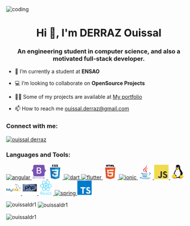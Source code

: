 <img width="400" alt="coding" src="https://www.google.co.ma/imgres?imgurl=https%3A%2F%2Fcdn.dribbble.com%2Fusers%2F17707%2Fscreenshots%2F2413754%2Frrr.gif&imgrefurl=https%3A%2F%2Fdribbble.com%2Fshots%2F2413754-Coding&tbnid=qxKp-qMrimMqoM&vet=10CAMQxiAoAGoXChMImK26tuX--gIVAAAAAB0AAAAAEAc..i&docid=6Kp7B6D2qp-YxM&w=400&h=300&itg=1&q=animated%20coding%20gif%20girl&ved=0CAMQxiAoAGoXChMImK26tuX--gIVAAAAAB0AAAAAEAc#imgrc=qxKp-qMrimMqoM&imgdii=lahMOKRfUGYsqM" />
<h1 align="center">Hi 👋, I'm DERRAZ Ouissal</h1>
<h3 align="center">An engineering student in computer science, and also a motivated full-stack developer.</h3>

- 🏢 I’m currently a student at **ENSAO**

- 💻 I’m looking to collaborate on **OpenSource Projects**

- 👨‍💻 Some of my projects are available at <a href="https://ouissaldr1.github.io/OuissalDerraz/">My portfolio</a>

- 📫 How to reach me [ouissal.derraz@gmail.com](ouissal.derraz@gmail.com)

<h3 align="left">Connect with me:</h3>
<p align="left">
<a href="https://linkedin.com/in/ouissal derraz" target="blank"><img align="center" src="https://raw.githubusercontent.com/rahuldkjain/github-profile-readme-generator/master/src/images/icons/Social/linked-in-alt.svg" alt="ouissal derraz" height="30" width="40" /></a>
</p>

<h3 align="left">Languages and Tools:</h3>
<p align="left"> <a href="https://angular.io" target="_blank" rel="noreferrer"> <img src="https://angular.io/assets/images/logos/angular/angular.svg" alt="angular" width="40" height="40"/> </a> <a href="https://getbootstrap.com" target="_blank" rel="noreferrer"> <img src="https://raw.githubusercontent.com/devicons/devicon/master/icons/bootstrap/bootstrap-plain-wordmark.svg" alt="bootstrap" width="40" height="40"/> </a> <a href="https://www.w3schools.com/css/" target="_blank" rel="noreferrer"> <img src="https://raw.githubusercontent.com/devicons/devicon/master/icons/css3/css3-original-wordmark.svg" alt="css3" width="40" height="40"/> </a> <a href="https://dart.dev" target="_blank" rel="noreferrer"> <img src="https://www.vectorlogo.zone/logos/dartlang/dartlang-icon.svg" alt="dart" width="40" height="40"/> </a> <a href="https://flutter.dev" target="_blank" rel="noreferrer"> <img src="https://www.vectorlogo.zone/logos/flutterio/flutterio-icon.svg" alt="flutter" width="40" height="40"/> </a> <a href="https://www.w3.org/html/" target="_blank" rel="noreferrer"> <img src="https://raw.githubusercontent.com/devicons/devicon/master/icons/html5/html5-original-wordmark.svg" alt="html5" width="40" height="40"/> </a> <a href="https://ionicframework.com" target="_blank" rel="noreferrer"> <img src="https://upload.wikimedia.org/wikipedia/commons/d/d1/Ionic_Logo.svg" alt="ionic" width="40" height="40"/> </a> <a href="https://www.java.com" target="_blank" rel="noreferrer"> <img src="https://raw.githubusercontent.com/devicons/devicon/master/icons/java/java-original.svg" alt="java" width="40" height="40"/> </a> <a href="https://developer.mozilla.org/en-US/docs/Web/JavaScript" target="_blank" rel="noreferrer"> <img src="https://raw.githubusercontent.com/devicons/devicon/master/icons/javascript/javascript-original.svg" alt="javascript" width="40" height="40"/> </a> <a href="https://www.linux.org/" target="_blank" rel="noreferrer"> <img src="https://raw.githubusercontent.com/devicons/devicon/master/icons/linux/linux-original.svg" alt="linux" width="40" height="40"/> </a> <a href="https://www.mysql.com/" target="_blank" rel="noreferrer"> <img src="https://raw.githubusercontent.com/devicons/devicon/master/icons/mysql/mysql-original-wordmark.svg" alt="mysql" width="40" height="40"/> </a> <a href="https://www.php.net" target="_blank" rel="noreferrer"> <img src="https://raw.githubusercontent.com/devicons/devicon/master/icons/php/php-original.svg" alt="php" width="40" height="40"/> </a> <a href="https://reactjs.org/" target="_blank" rel="noreferrer"> <img src="https://raw.githubusercontent.com/devicons/devicon/master/icons/react/react-original-wordmark.svg" alt="react" width="40" height="40"/> </a> <a href="https://spring.io/" target="_blank" rel="noreferrer"> <img src="https://www.vectorlogo.zone/logos/springio/springio-icon.svg" alt="spring" width="40" height="40"/> </a> <a href="https://www.typescriptlang.org/" target="_blank" rel="noreferrer"> <img src="https://raw.githubusercontent.com/devicons/devicon/master/icons/typescript/typescript-original.svg" alt="typescript" width="40" height="40"/> </a> </p>

<p><img align="left" src="https://github-readme-stats.vercel.app/api/top-langs?username=ouissaldr1&show_icons=true&locale=en&layout=compact" alt="ouissaldr1" /></p>

<p>&nbsp;<img align="center" src="https://github-readme-stats.vercel.app/api?username=ouissaldr1&show_icons=true&locale=en" alt="ouissaldr1" /></p>

<p><img align="center" src="https://github-readme-streak-stats.herokuapp.com/?user=ouissaldr1&" alt="ouissaldr1" /></p>
